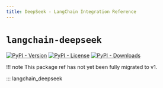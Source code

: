 ```yaml
---
title: DeepSeek - LangChain Integration Reference
---
```


# `langchain-deepseek`

[![PyPI - Version](https://img.shields.io/pypi/v/langchain-deepseek?label=%20)](https://pypi.org/project/langchain-deepseek/#history)
[![PyPI - License](https://img.shields.io/pypi/l/langchain-deepseek)](https://opensource.org/licenses/MIT)
[![PyPI - Downloads](https://img.shields.io/pepy/dt/langchain-deepseek)](https://pypistats.org/packages/langchain-deepseek)

!!! note
    This package ref has not yet been fully migrated to v1.

::: langchain_deepseek
